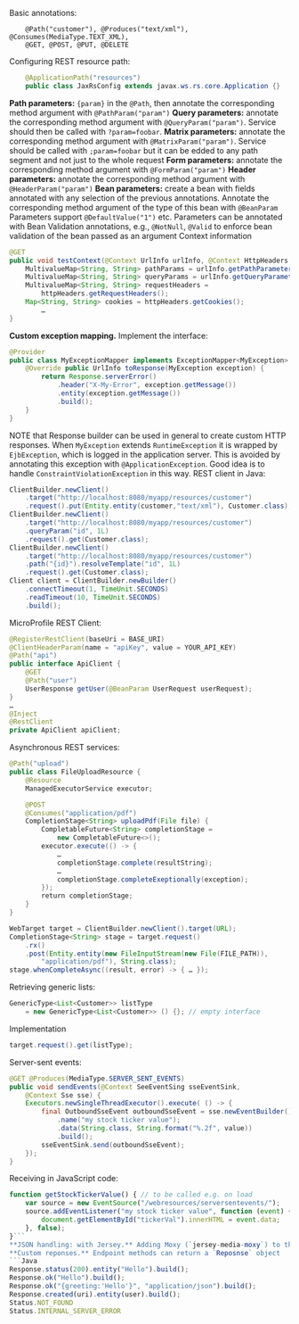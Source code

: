 Basic annotations:  
```
    @Path("customer"), @Produces("text/xml"), @Consumes(MediaType.TEXT_XML),  
    @GET, @POST, @PUT, @DELETE
```
Configuring REST resource path:  
```Java
    @ApplicationPath("resources")  
    public class JaxRsConfig extends javax.ws.rs.core.Application {}
```
**Path parameters:** `{param}` in the `@Path`, then annotate the corresponding method argument with `@PathParam("param")`
**Query parameters:** annotate the corresponding method argument with `@QueryParam("param")`. Service should then be called with `?param=foobar`.
**Matrix parameters:** annotate the corresponding method argument with `@MatrixParam("param")`. Service should be called with `;param=foobar` but it can be edded to any path segment and not just to the whole request
**Form parameters:** annotate the corresponding method argument with `@FormParam("param")`
**Header parameters:** annotate the corresponding method argument with `@HeaderParam("param")`
**Bean parameters:** create a bean with fields annotated with any selection of the previous annotations. Annotate the corresponding method argument of the type of this bean with `@BeanParam`
Parameters support `@DefaultValue("1")` etc. 
Parameters can be annotated with Bean Validation annotations, e.g., `@NotNull`, `@Valid` to enforce bean validation of the bean passed as an argument
Context information  
```Java
@GET  
public void testContext(@Context UrlInfo urlInfo, @Context HttpHeaders httpHeaders) {  
    MultivalueMap<String, String> pathParams = urlInfo.getPathParameters();  
    MultivalueMap<String, String> queryParams = urlInfo.getQueryParameters(); 
    MultivalueMap<String, String> requestHeaders = 
	    httpHeaders.getRequestHeaders();  
    Map<String, String> cookies = httpHeaders.getCookies();  
        …  
}
```
**Custom exception mapping.** Implement the interface:  
```Java
@Provider  
public class MyExceptionMapper implements ExceptionMapper<MyException> {  
    @Override public UrlInfo toResponse(MyException exception) {  
        return Response.serverError()  
            .header("X-My-Error", exception.getMessage())  
            .entity(exception.getMessage())  
            .build();  
    }  
}
```
NOTE that Response builder can be used in general to create custom HTTP responses.
When `MyException` extends `RuntimeException` it is wrapped by `EjbException`, which is logged in the application server. This is avoided by annotating this exception with `@ApplicationException`.
Good idea is to handle `ConstraintViolationException` in this way.
REST client in Java:  
```Java
ClientBuilder.newClient()
    .target("http://localhost:8080/myapp/resources/customer")  
    .request().put(Entity.entity(customer,"text/xml"), Customer.class);  
ClientBuilder.newClient()
    .target("http://localhost:8080/myapp/resources/customer")  
    .queryParam("id", 1L)  
    .request().get(Customer.class);
ClientBuilder.newClient()
	.target("http://localhost:8080/myapp/resources/customer")  
    .path("{id}").resolveTemplate("id", 1L)  
    .request().get(Customer.class);  
Client client = ClientBuilder.newBuilder()  
    .connectTimeout(1, TimeUnit.SECONDS)  
    .readTimeout(10, TimeUnit.SECONDS)  
    .build();
```
MicroProfile REST Client:  
```Java
@RegisterRestClient(baseUri = BASE_URI)  
@ClientHeaderParam(name = "apiKey", value = YOUR_API_KEY)  
@Path("api")  
public interface ApiClient {  
    @GET  
    @Path("user")  
    UserResponse getUser(@BeanParam UserRequest userRequest);  
}  
…  
@Inject  
@RestClient  
private ApiClient apiClient;
```
Asynchronous REST services:
```Java
@Path("upload")  
public class FileUploadResource {  
    @Resource  
    ManagedExecutorService executor;    

    @POST  
    @Consumes("application/pdf")  
    CompletionStage<String> uploadPdf(File file) {  
        CompletableFuture<String> completionStage = 
	        new CompletableFuture<>();  
        executor.execute(() -> {  
            …  
            completionStage.complete(resultString);  
            …  
            completionStage.completeExeptionally(exception);  
        });  
        return completionStage;  
    }  
}
```
```Java
WebTarget target = ClientBuilder.newClient().target(URL);  
CompletionStage<String> stage = target.request()  
	.rx()  
    .post(Entity.entity(new FileInputStream(new File(FILE_PATH)),  
        "application/pdf"), String.class);  
stage.whenCompleteAsync((result, error) -> { … });
```
Retrieving generic lists:  
```Java
GenericType<List<Customer>> listType  
    = new GenericType<List<Customer>> () {}; // empty interface 
```
Implementation  
```Java
target.request().get(listType);
```
Server-sent events:  
```Java
@GET @Produces(MediaType.SERVER_SENT_EVENTS)  
public void sendEvents(@Context SeeEventSing sseEventSink,  
    @Context Sse sse) {  
    Executors.newSingleThreadExecutor().execute( () -> {  
        final OutboundSseEvent outboundSseEvent = sse.newEventBuilder()  
            .name("my stock ticker value");  
            .data(String.class, String.format("%.2f", value))  
            .build();  
        sseEventSink.send(outboundSseEvent);  
    });  
}
```
Receiving in JavaScript code:  
```JavaScript
function getStockTickerValue() { // to be called e.g. on load  
    var source = new EventSource("/webresources/serversentevents/");  
    source.addEventListener("my stock ticker value", function (event) {  
        document.getElementById("tickerVal").innerHTML = event.data;  
    }, false);  
}```
**JSON handling: with Jersey.** Adding Moxy (`jersey-media-moxy`) to the `classpath` (e.g. as Maven dependency) automatically enables it and it can be used with `@Produces(MediaType.APPLICATION_JSON)` and `@Consumes(MediaType.APPLICATION_JSON).`
**Custom reponses.** Endpoint methods can return a `Reposnse` object
```Java
Response.status(200).entity("Hello").build();  
Response.ok("Hello").build();  
Response.ok("{greeting:'Hello'}", "application/json").build();  
Response.created(uri).entity(user).build();
Status.NOT_FOUND  
Status.INTERNAL_SERVER_ERROR
```